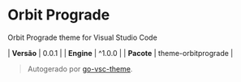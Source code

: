 # Orbit Prograde

Orbit Prograde theme for Visual Studio Code

| **Versão** | 0.0.1 |
| **Engine** | ^1.0.0 |
| **Pacote** | theme-orbitprograde |

> Autogerado por [go-vsc-theme](https://github.com/natalbu/go-vsc-theme).
